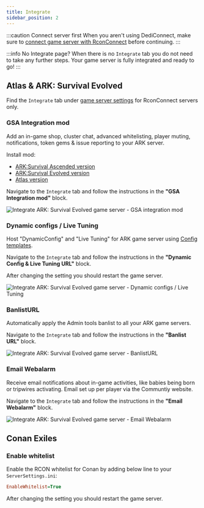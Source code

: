 ```yaml
---
title: Integrate
sidebar_position: 2
---
```


:::caution Connect server first
When you aren't using DediConnect, make sure to [connect game server with RconConnect](/getting_started/rconconnect/getting_started) before continuing.
:::

:::info No Integrate page?
When there is no `Integrate` tab you do not need to take any further steps. Your game server is fully integrated and ready to go!
:::

## Atlas & ARK: Survival Evolved

Find the `Integrate` tab under [game server settings](/dashboard/game_servers/getting_started#settings) for RconConnect servers only.


### GSA Integration mod
Add an in-game shop, cluster chat, advanced whitelisting, player muting, notifications, token gems & issue reporting to your ARK server.

Install mod:
- [ARK:Survival Ascended version](https://legacy.curseforge.com/ark-survival-ascended/mods/gameserverapp-integration)
- [ARK:Survival Evolved version](https://steamcommunity.com/sharedfiles/filedetails/?id=2107956699)
- [Atlas version](https://steamcommunity.com/sharedfiles/filedetails/?id=2108685945)

Navigate to the `Integrate` tab and follow the instructions in the __"GSA Integration mod"__ block.

![Integrate ARK: Survival Evolved game server - GSA integration mod](/img/getting_started/rconconnect/integrate/ark_atlas_integration_mod.jpg)

### Dynamic configs / Live Tuning
Host "DynamicConfig" and "Live Tuning" for ARK game server using [Config templates](/dashboard/game_servers/config_templates#game-config).

Navigate to the `Integrate` tab and follow the instructions in the __"Dynamic Config & Live Tuning URL"__ block.

After changing the setting you should restart the game server.

![Integrate ARK: Survival Evolved game server - Dynamic configs / Live Tuning](/img/getting_started/rconconnect/integrate/ark_atlas_dynamicconfig_live_tuning_url.jpg)

### BanlistURL
Automatically apply the Admin tools banlist to all your ARK game servers.

Navigate to the `Integrate` tab and follow the instructions in the __"Banlist URL"__ block.

![Integrate ARK: Survival Evolved game server - BanlistURL](/img/getting_started/rconconnect/integrate/ark_atlas_banlisturl.jpg)

### Email Webalarm
Receive email notifications about in-game activities, like babies being born or tripwires activating. Email set up per player via the Communtiy website.

Navigate to the `Integrate` tab and follow the instructions in the __"Email Webalarm"__ block.

![Integrate ARK: Survival Evolved game server - Email Webalarm](/img/getting_started/rconconnect/integrate/ark_atlas_email_webalarm.jpg)


## Conan Exiles

### Enable whitelist

Enable the RCON whitelist for Conan by adding below line to your `ServerSettings.ini`:
```ini
EnableWhitelist=True
```

After changing the setting you should restart the game server.
